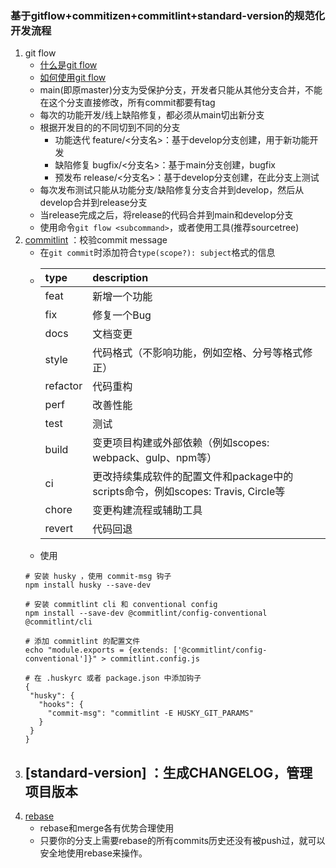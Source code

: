 ### 基于gitflow+commitizen+commitlint+standard-version的规范化开发流程

1. git flow
    - [什么是git flow](https://danielkummer.github.io/git-flow-cheatsheet/index.zh_CN.html)
    - [如何使用git flow](https://www.cnblogs.com/cnblogsfans/p/5075073.html)
    - main(即原master)分支为受保护分支，开发者只能从其他分支合并，不能在这个分支直接修改，所有commit都要有tag
    - 每次的功能开发/线上缺陷修复，都必须从main切出新分支
    - 根据开发目的的不同切到不同的分支
        - 功能迭代 feature/<分支名>：基于develop分支创建，用于新功能开发
        - 缺陷修复 bugfix/<分支名>：基于main分支创建，bugfix
        - 预发布 release/<分支名>：基于develop分支创建，在此分支上测试
    - 每次发布测试只能从功能分支/缺陷修复分支合并到develop，然后从develop合并到release分支
    - 当release完成之后，将release的代码合并到main和develop分支
    - 使用命令`git flow <subcommand>`，或者使用工具(推荐sourcetree)
2. [commitlint](https://github.com/conventional-changelog/commitlint) ：校验commit message
    - 在`git commit`时添加符合`type(scope?): subject`格式的信息
    - | type | description |
      | :---- | :---- |
      | feat | 新增一个功能 |
      | fix | 修复一个Bug |
      | docs | 文档变更 |
      | style | 代码格式（不影响功能，例如空格、分号等格式修正） |
      | refactor | 代码重构 |
      | perf | 改善性能 |
      | test | 测试 |
      | build | 变更项目构建或外部依赖（例如scopes: webpack、gulp、npm等） |
      | ci | 更改持续集成软件的配置文件和package中的scripts命令，例如scopes: Travis, Circle等 |
      | chore | 变更构建流程或辅助工具 |
      | revert | 代码回退 |
    - 使用
    ```
    # 安装 husky ，使用 commit-msg 钩子
    npm install husky --save-dev
   
    # 安装 commitlint cli 和 conventional config
    npm install --save-dev @commitlint/config-conventional @commitlint/cli
    
    # 添加 commitlint 的配置文件
    echo "module.exports = {extends: ['@commitlint/config-conventional']}" > commitlint.config.js
   
    # 在 .huskyrc 或者 package.json 中添加钩子
    {
     "husky": {
       "hooks": {
         "commit-msg": "commitlint -E HUSKY_GIT_PARAMS"
       }
     }
    }
    ```
3. [standard-version] ：生成CHANGELOG，管理项目版本
    - 
4. [rebase](http://jartto.wang/2018/12/11/git-rebase/)
    - rebase和merge各有优势合理使用
    - 只要你的分支上需要rebase的所有commits历史还没有被push过，就可以安全地使用rebase来操作。